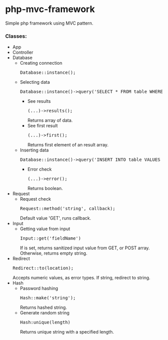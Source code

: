 # php-mvc-framework

Simple php framework using MVC pattern.

<h3>Classes:</h3>
	<ul>
		<li>App</li>
		<li>Controller</li>
		<li>Database
			<ul>
				<li> Creating connection
					<pre>Database::instance();</pre>
				</li>
				<li> Selecting data
					<pre>Database::instance()->query('SELECT * FROM table WHERE field= :field', ['field' => Value1]);</pre>
					<ul>
						<li>See results
							<pre>(...)->results();</pre> Returns array of data.
						</li>
						<li>See first result
							<pre>(...)->first();</pre> Returns first element of an result array.
						</li>
					</ul>	
				</li>
				<li> Inserting data
					<pre>Database::instance()->query('INSERT INTO table VALUES (:field1, :field2)', ['field1' => Value1', 'field2' => Value2']);</pre>	
					<ul>
						<li>Error check
							<pre>(...)->error();</pre> Returns boolean.
						</li>
					</ul>
				</li>
			</ul>
		</li>
		<li>Request
			<ul>
				<li>Request check
					<pre>Request::method('string', callback);</pre> Default value 'GET', runs callback.
				</li>
			</ul>
		</li>
		<li>Input
			<ul>
				<li>Getting value from input
					<pre>Input::get('fieldName')</pre> If is set, returns sanitized input value from GET, or POST array.
					Otherwise, returns empty string.
				</li>
			</ul>
		</li>
		<li>Redirect
			<pre>Redirect::to(location);</pre> Accepts numeric values, as error types. If string, redirect to string.
		</li>
		<li>Hash
			<ul>
				<li>Password hashing
					<pre>Hash::make('string');</pre> Returns hashed string.
				</li>
				<li>Generate random string
					<pre>Hash:unique(length)</pre> Returns unique string with a specified length.
				</li>
			</ul>
		</li>
	</ul>
